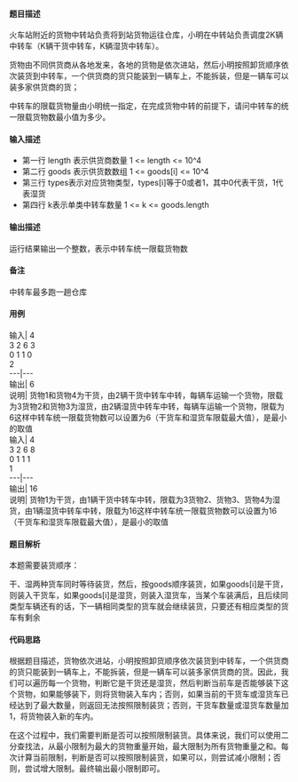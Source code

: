#### 题目描述

火车站附近的货物中转站负责将到站货物运往仓库，小明在中转站负责调度2K辆中转车（K辆干货中转车，K辆湿货中转车）。

货物由不同供货商从各地发来，各地的货物是依次进站，然后小明按照卸货顺序依次装货到中转车，一个供货商的货只能装到一辆车上，不能拆装，但是一辆车可以装多家供货商的货；

中转车的限载货物量由小明统一指定，在完成货物中转的前提下，请问中转车的统一限载货物数最小值为多少。

#### 输入描述

  * 第一行 length 表示供货商数量 1 <= length <= 10^4
  * 第二行 goods 表示供货数数组 1 <= goods[i] <= 10^4
  * 第三行 types表示对应货物类型，types[i]等于0或者1，其中0代表干货，1代表湿货
  * 第四行 k表示单类中转车数量 1 <= k <= goods.length

#### 输出描述

运行结果输出一个整数，表示中转车统一限载货物数

#### 备注

中转车最多跑一趟仓库

#### 用例

输入| 4  
3 2 6 3  
0 1 1 0  
2  
---|---  
输出| 6  
说明|
货物1和货物4为干货，由2辆干货中转车中转，每辆车运输一个货物，限载为3货物2和货物3为湿货，由2辆湿货中转车中转，每辆车运输一个货物，限载为6这样中转车统一限载货物数可以设置为6（干货车和湿货车限载最大值），是最小的取值  
输入| 4  
3 2 6 8  
0 1 1 1  
1  
---|---  
输出| 16  
说明|
货物1为干货，由1辆干货中转车中转，限载为3货物2、货物3、货物4为湿货，由1辆湿货中转车中转，限载为16这样中转车统一限载货物数可以设置为16（干货车和湿货车限载最大值），是最小的取值  
  
#### 题目解析

本题需要装货顺序：

干、湿两种货车同时等待装货，然后，按goods顺序装货，如果goods[i]是干货，则装入干货车，如果goods[i]是湿货，则装入湿货车，当某个车装满后，且后续同类型车辆还有的话，下一辆相同类型的货车就会继续装货，只要还有相应类型的货车有剩余

#### 代码思路

根据题目描述，货物依次进站，小明按照卸货顺序依次装货到中转车，一个供货商的货只能装到一辆车上，不能拆装，但是一辆车可以装多家供货商的货。因此，我们可以遍历每一个货物，判断它是干货还是湿货，然后判断当前车是否能够装下这个货物，如果能够装下，则将货物装入车内；否则，如果当前的干货车或湿货车已经达到了最大数量，则返回无法按照限制装货；否则，干货车数量或湿货车数量加1，将货物装入新的车内。

在这个过程中，我们需要判断是否可以按照限制装货。具体来说，我们可以使用二分查找法，从最小限制为最大的货物重量开始，最大限制为所有货物重量之和。每次计算当前限制，判断是否可以按照限制装货，如果可以，则尝试减小限制；否则，尝试增大限制。最终输出最小限制即可。

